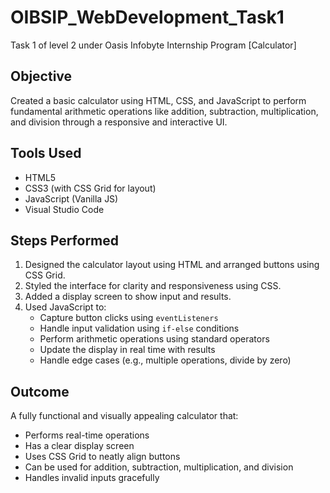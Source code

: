 # OIBSIP_WebDevelopment_Task1
Task 1 of level 2 under Oasis Infobyte Internship Program
 [Calculator]
 ##  Objective
Created a basic calculator using HTML, CSS, and JavaScript to perform fundamental arithmetic operations like addition, subtraction, multiplication, and division through a responsive and interactive UI.

##  Tools Used
- HTML5
- CSS3 (with CSS Grid for layout)
- JavaScript (Vanilla JS)
- Visual Studio Code

##  Steps Performed
1. Designed the calculator layout using HTML and arranged buttons using CSS Grid.
2. Styled the interface for clarity and responsiveness using CSS.
3. Added a display screen to show input and results.
4. Used JavaScript to:
   - Capture button clicks using `eventListeners`
   - Handle input validation using `if-else` conditions
   - Perform arithmetic operations using standard operators
   - Update the display in real time with results
   - Handle edge cases (e.g., multiple operations, divide by zero)

## Outcome
A fully functional and visually appealing calculator that:
- Performs real-time operations
- Has a clear display screen
- Uses CSS Grid to neatly align buttons
- Can be used for addition, subtraction, multiplication, and division
- Handles invalid inputs gracefully
  
